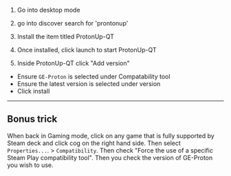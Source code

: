 1) Go into desktop mode

2) go into discover search for 'prontonup' 

3) Install the item titled ProtonUp-QT

4) Once installed, click launch to start ProtonUp-QT

5) Inside ProtonUp-QT click "Add version"

  - Ensure `GE-Proton` is selected under Compatability tool
  - Ensure the latest version is selected under version
  - Click install

---



## Bonus trick

When back in Gaming mode, click on any game that is fully supported by Steam deck and click cog on the right hand side. Then select `Properties...`. > `Compatibility`. Then check "Force the use of a specific Steam Play compatibility tool". Then you check the version of GE-Proton you wish to use.
